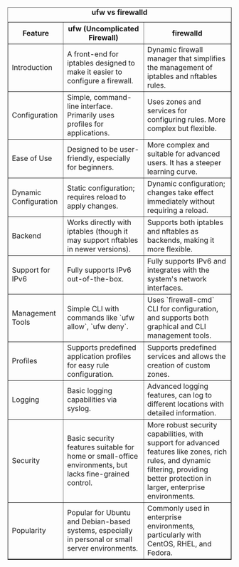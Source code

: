 
<table border="1">
  <caption><strong>ufw vs firewalld</strong></caption>
  <thead>
  <tr>
    <th>Feature</th>
    <th>ufw (Uncomplicated Firewall)</th>
    <th>firewalld</th>
  </tr>
  </thead>
  <tbody>
  <tr>
    <td>Introduction</td>
    <td>A front-end for iptables designed to make it easier to configure a firewall.</td>
    <td>Dynamic firewall manager that simplifies the management of iptables and nftables rules.</td>
  </tr>
  <tr>
    <td>Configuration</td>
    <td>Simple, command-line interface. Primarily uses profiles for applications.</td>
    <td>Uses zones and services for configuring rules. More complex but flexible.</td>
  </tr>
  <tr>
    <td>Ease of Use</td>
    <td>Designed to be user-friendly, especially for beginners.</td>
    <td>More complex and suitable for advanced users. It has a steeper learning curve.</td>
  </tr>
  <tr>
    <td>Dynamic Configuration</td>
    <td>Static configuration; requires reload to apply changes.</td>
    <td>Dynamic configuration; changes take effect immediately without requiring a reload.</td>
  </tr>
  <tr>
    <td>Backend</td>
    <td>Works directly with iptables (though it may support nftables in newer versions).</td>
    <td>Supports both iptables and nftables as backends, making it more flexible.</td>
  </tr>
  <tr>
    <td>Support for IPv6</td>
    <td>Fully supports IPv6 out-of-the-box.</td>
    <td>Fully supports IPv6 and integrates with the system's network interfaces.</td>
  </tr>
  <tr>
    <td>Management Tools</td>
    <td>Simple CLI with commands like `ufw allow`, `ufw deny`.</td>
    <td>Uses `firewall-cmd` CLI for configuration, and supports both graphical and CLI management tools.</td>
  </tr>
  <tr>
    <td>Profiles</td>
    <td>Supports predefined application profiles for easy rule configuration.</td>
    <td>Supports predefined services and allows the creation of custom zones.</td>
  </tr>
  <tr>
    <td>Logging</td>
    <td>Basic logging capabilities via syslog.</td>
    <td>Advanced logging features, can log to different locations with detailed information.</td>
  </tr>
  <tr>
    <td>Security</td>
    <td>Basic security features suitable for home or small-office environments, but lacks fine-grained control.</td>
    <td>More robust security capabilities, with support for advanced features like zones, rich rules, and dynamic filtering, providing better protection in larger, enterprise environments.</td>
  </tr>
  <tr>
    <td>Popularity</td>
    <td>Popular for Ubuntu and Debian-based systems, especially in personal or small server environments.</td>
    <td>Commonly used in enterprise environments, particularly with CentOS, RHEL, and Fedora.</td>
  </tr>
  </tbody>
</table>
